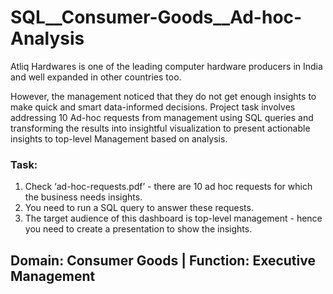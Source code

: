 # SQL__Consumer-Goods__Ad-hoc-Analysis

Atliq Hardwares is one of the leading computer hardware producers in India and well expanded in other countries too.

However, the management noticed that they do not get enough insights to make quick and smart data-informed decisions. Project task involves addressing 10 Ad-hoc requests from management using SQL queries and transforming the results into insightful visualization to present actionable insights to top-level Management based on analysis.

### Task:  

1.    Check ‘ad-hoc-requests.pdf’ - there are 10 ad hoc requests for which the business needs insights.
2.    You need to run a SQL query to answer these requests. 
3.    The target audience of this dashboard is top-level management - hence you need to create a presentation to show the insights.

## Domain: Consumer Goods | Function: Executive Management
